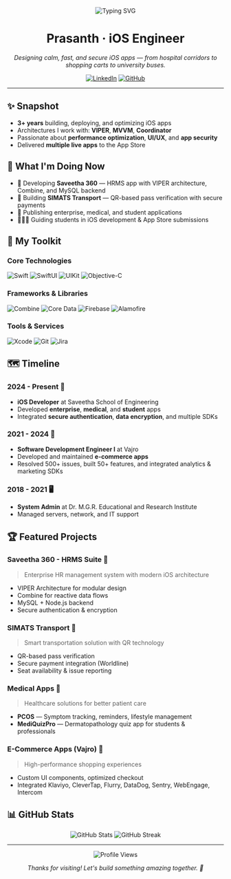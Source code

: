 <!-- Unique, animated profile for Prasanth -->
<div align="center">
  <img src="https://readme-typing-svg.herokuapp.com?font=Fira+Code&weight=500&size=28&pause=1000&color=007AFF&center=true&vCenter=true&width=435&lines=Hi+there%2C+I'm+Prasanth+%F0%9F%91%8B;iOS+Engineer+%F0%9F%8E%93;Building+the+future%2C+one+app+at+a+time+%F0%9F%9A%80" alt="Typing SVG" />
  
  <h1>Prasanth · iOS Engineer</h1>
  <p><em>Designing calm, fast, and secure iOS apps — from hospital corridors to shopping carts to university buses.</em></p>
  
  [![LinkedIn](https://img.shields.io/badge/LinkedIn-0077B5?style=for-the-badge&logo=linkedin&logoColor=white)](https://www.linkedin.com/in/prasanth-s-3168341b2)
  [![GitHub](https://img.shields.io/badge/GitHub-100000?style=for-the-badge&logo=github&logoColor=white)](https://github.com/prasanth8dev)
</div>

---

## ✨ Snapshot
- **3+ years** building, deploying, and optimizing iOS apps
- Architectures I work with: **VIPER**, **MVVM**, **Coordinator**
- Passionate about **performance optimization**, **UI/UX**, and **app security**
- Delivered **multiple live apps** to the App Store

## 🧭 What I'm Doing Now
- 🏥 Developing **Saveetha 360** — HRMS app with VIPER architecture, Combine, and MySQL backend
- 🚌 Building **SIMATS Transport** — QR-based pass verification with secure payments
- 📱 Publishing enterprise, medical, and student applications
- 👨🏻‍🏫 Guiding students in iOS development & App Store submissions

## 🧩 My Toolkit

### **Core Technologies**
![Swift](https://img.shields.io/badge/Swift-FA7343?style=for-the-badge&logo=swift&logoColor=white)
![SwiftUI](https://img.shields.io/badge/SwiftUI-00C7BE?style=for-the-badge&logo=swift&logoColor=white)
![UIKit](https://img.shields.io/badge/UIKit-000000?style=for-the-badge&logo=apple&logoColor=white)
![Objective-C](https://img.shields.io/badge/Objective--C-000000?style=for-the-badge&logo=apple&logoColor=white)

### **Frameworks & Libraries**
![Combine](https://img.shields.io/badge/Combine-000000?style=for-the-badge&logo=apple&logoColor=white)
![Core Data](https://img.shields.io/badge/Core_Data-000000?style=for-the-badge&logo=apple&logoColor=white)
![Firebase](https://img.shields.io/badge/Firebase-FFCA28?style=for-the-badge&logo=firebase&logoColor=black)
![Alamofire](https://img.shields.io/badge/Alamofire-000000?style=for-the-badge&logo=swift&logoColor=white)

### **Tools & Services**
![Xcode](https://img.shields.io/badge/Xcode-007ACC?style=for-the-badge&logo=Xcode&logoColor=white)
![Git](https://img.shields.io/badge/Git-F05032?style=for-the-badge&logo=git&logoColor=white)
![Jira](https://img.shields.io/badge/Jira-0052CC?style=for-the-badge&logo=Jira&logoColor=white)

## 🗺 Timeline

### **2024 - Present** 🚀
- **iOS Developer** at Saveetha School of Engineering
- Developed **enterprise**, **medical**, and **student** apps
- Integrated **secure authentication**, **data encryption**, and multiple SDKs

### **2021 - 2024** 📱
- **Software Development Engineer I** at Vajro
- Developed and maintained **e-commerce apps**
- Resolved 500+ issues, built 50+ features, and integrated analytics & marketing SDKs

### **2018 - 2021** 🖥
- **System Admin** at Dr. M.G.R. Educational and Research Institute
- Managed servers, network, and IT support

## 🏆 Featured Projects

### **Saveetha 360 - HRMS Suite** 🏥
> Enterprise HR management system with modern iOS architecture
- VIPER Architecture for modular design
- Combine for reactive data flows
- MySQL + Node.js backend
- Secure authentication & encryption

### **SIMATS Transport** 🚌
> Smart transportation solution with QR technology
- QR-based pass verification
- Secure payment integration (Worldline)
- Seat availability & issue reporting

### **Medical Apps** 🏥
> Healthcare solutions for better patient care
- **PCOS** — Symptom tracking, reminders, lifestyle management
- **MediQuizPro** — Dermatopathology quiz app for students & professionals

### **E-Commerce Apps (Vajro)** 🛒
> High-performance shopping experiences
- Custom UI components, optimized checkout
- Integrated Klaviyo, CleverTap, Flurry, DataDog, Sentry, WebEngage, Intercom

## 📊 GitHub Stats

<div align="center">
  <img src="https://github-readme-stats.vercel.app/api?username=prasanth8dev&show_icons=true&theme=radical" alt="GitHub Stats" />
  <img src="https://github-readme-streak-stats.herokuapp.com/?user=prasanth8dev&theme=radical" alt="GitHub Streak" />
</div>

---

<div align="center">
  <img src="https://komarev.com/ghpvc/?username=prasanth8dev&style=flat-square&color=blue" alt="Profile Views" />
  <p><em>Thanks for visiting! Let's build something amazing together. 🚀</em></p>
</div>
